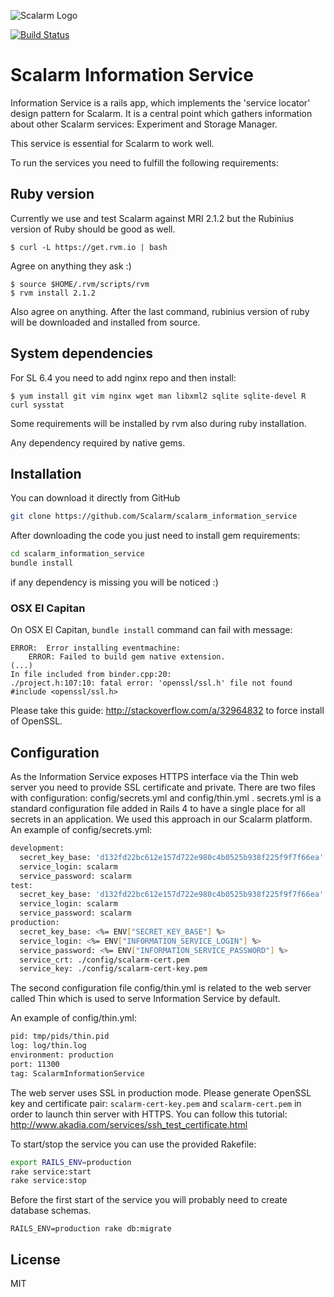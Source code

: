 ![Scalarm Logo](http://scalarm.com/images/scalarmNiebieskiemale.png)

[![Build Status](https://travis-ci.org/Scalarm/scalarm_information_service.svg?branch=master)](https://travis-ci.org/Scalarm/scalarm_information_service)

Scalarm Information Service
===========================

Information Service is a rails app, which implements the 'service locator' design
pattern for Scalarm. It is a central point which gathers information about other
Scalarm services: Experiment and Storage Manager.

This service is essential for Scalarm to work well.

To run the services you need to fulfill the following requirements:

Ruby version
------------

Currently we use and test Scalarm against MRI 2.1.2 but the Rubinius version of Ruby should be good as well.

```
$ curl -L https://get.rvm.io | bash
```

Agree on anything they ask :)

```
$ source $HOME/.rvm/scripts/rvm
$ rvm install 2.1.2
```

Also agree on anything. After the last command, rubinius version of ruby will be downloaded and installed from source.


System dependencies
-------------------

For SL 6.4 you need to add nginx repo and then install:

```
$ yum install git vim nginx wget man libxml2 sqlite sqlite-devel R curl sysstat
```

Some requirements will be installed by rvm also during ruby installation.

Any dependency required by native gems.

Installation
------------

You can download it directly from GitHub

```sh
git clone https://github.com/Scalarm/scalarm_information_service
```

After downloading the code you just need to install gem requirements:

```sh
cd scalarm_information_service
bundle install
```
if any dependency is missing you will be noticed :)

### OSX El Capitan

On OSX El Capitan, ``bundle install`` command can fail with message:
```
ERROR:  Error installing eventmachine:
	ERROR: Failed to build gem native extension.
(...)
In file included from binder.cpp:20:
./project.h:107:10: fatal error: 'openssl/ssl.h' file not found
#include <openssl/ssl.h>
```
Please take this guide: http://stackoverflow.com/a/32964832 to force install of OpenSSL.



Configuration
-------------

As the Information Service exposes HTTPS interface via the Thin web server you need to provide SSL certificate and private.
There are two files with configuration: config/secrets.yml and config/thin.yml .
secrets.yml is a standard configuration file added in Rails 4 to have a single place for all secrets in an application. We used this approach in our Scalarm platform. An example of config/secrets.yml:

```sh
development:
  secret_key_base: 'd132fd22bc612e157d722e980c4b0525b938f225f9f7f66ea'
  service_login: scalarm
  service_password: scalarm
test:
  secret_key_base: 'd132fd22bc612e157d722e980c4b0525b938f225f9f7f66ea'
  service_login: scalarm
  service_password: scalarm
production:
  secret_key_base: <%= ENV["SECRET_KEY_BASE"] %>
  service_login: <%= ENV["INFORMATION_SERVICE_LOGIN"] %>
  service_password: <%= ENV["INFORMATION_SERVICE_PASSWORD"] %>
  service_crt: ./config/scalarm-cert.pem
  service_key: ./config/scalarm-cert-key.pem
```

The second configuration file config/thin.yml is related to the web server called
Thin which is used to serve Information Service by default.

An example of config/thin.yml:

```sh
pid: tmp/pids/thin.pid
log: log/thin.log
environment: production
port: 11300
tag: ScalarmInformationService
```

The web server uses SSL in production mode. Please generate OpenSSL key and certificate pair: ``scalarm-cert-key.pem`` and ``scalarm-cert.pem`` in order to launch thin server with HTTPS. You can follow this tutorial: http://www.akadia.com/services/ssh_test_certificate.html

To start/stop the service you can use the provided Rakefile:

```sh
export RAILS_ENV=production
rake service:start
rake service:stop
```

Before the first start of the service you will probably need to create database schemas.

```
RAILS_ENV=production rake db:migrate
```

License
----

MIT
